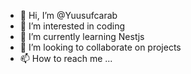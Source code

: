 - 👋 Hi, I’m @Yuusufcarab
- 👀 I’m interested in coding
- 🌱 I’m currently learning Nestjs
- 💞️ I’m looking to collaborate on projects
- 📫 How to reach me ...

<!---
Yuusufcarab/Yuusufcarab is a ✨ special ✨ repository because its `README.md` (this file) appears on your GitHub profile.
You can click the Preview link to take a look at your changes.
--->
